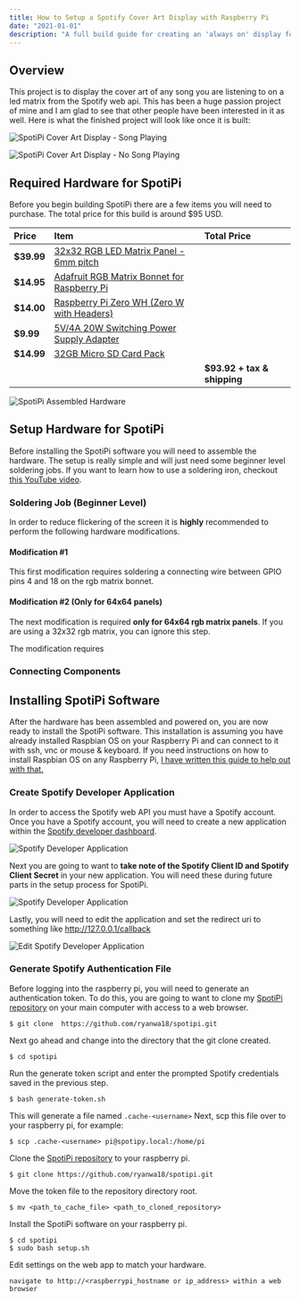 ```yaml
---
title: How to Setup a Spotify Cover Art Display with Raspberry Pi
date: "2021-01-01"
description: "A full build guide for creating an 'always on' display for showing the cover art of any song playing on your Spotify account. This build uses a raspberry pi zero and a led matrix by Adafruit."
---
```

## Overview
This project is to display the cover art of any song you are listening to on a led matrix from the Spotify web api. This has been a huge passion project of mine and I am glad to see that other people have been interested in it as well. Here is what the finished project will look like once it is built:

![SpotiPi Cover Art Display - Song Playing](./final_product.jpg)

![SpotiPi Cover Art Display - No Song Playing](./final_product_2.jpg)

## Required Hardware for SpotiPi
Before you begin building SpotiPi there are a few items you will need to purchase. The total price for this build is around $95 USD.

| Price      | Item                                         | Total Price                                                                                  |
| :--------- | :------------------------------------------- | :------------------------------------------------------------------- |
| **$39.99** | [32x32 RGB LED Matrix Panel - 6mm pitch](https://www.adafruit.com/product/1484)       |                             |
| **$14.95** | [Adafruit RGB Matrix Bonnet for Raspberry Pi](https://www.adafruit.com/product/3211)  |                             |
| **$14.00** | [Raspberry Pi Zero WH (Zero W with Headers)](https://www.adafruit.com/product/3708)   |                             |
| **$9.99**  | [5V/4A 20W Switching Power Supply Adapter](https://www.amazon.com/gp/product/B01N4HYWAM/ref=ppx_yo_dt_b_asin_title_o05_s00?ie=UTF8&psc=1)     |                             |
| **$14.99** | [32GB Micro SD Card Pack](https://www.amazon.com/PNY-Elite-microSDHC-Memory-3-Pack/dp/B07YXJM282/ref=sr_1_18?crid=3GICE52988A25&dchild=1&keywords=micro+sd+card&qid=1609606176&s=electronics&sprefix=micro+%2Celectronics%2C201&sr=1-18)                      |                             |
|            |                                              | **$93.92 + tax & shipping** |

![SpotiPi Assembled Hardware](./spotipi_hardware_assembled.jpg)

## Setup Hardware for SpotiPi
Before installing the SpotiPi software you will need to assemble the hardware. The setup is really simple and will just need some beginner level soldering jobs. If you want to learn how to use a soldering iron, checkout [this YouTube video](https://www.youtube.com/watch?v=oqV2xU1fee8&ab_channel=electronhacks).

### Soldering Job (Beginner Level)
In order to reduce flickering of the screen it is **highly** recommended to perform the following hardware modifications.

#### Modification #1

This first modification requires soldering a connecting wire between GPIO pins 4 and 18 on the rgb matrix bonnet.

#### Modification #2 (Only for 64x64 panels)

The next modification is required **only for 64x64 rgb matrix panels**. If you are using a 32x32 rgb matrix, you can ignore this step.

The modification requires 

### Connecting Components

## Installing SpotiPi Software
After the hardware has been assembled and powered on, you are now ready to install the SpotiPi software. This installation is assuming you have already installed Raspbian OS on your Raspberry Pi and can connect to it with ssh, vnc or mouse & keyboard. If you need instructions on how to install Raspbian OS on any Raspberry Pi, [I have written this guide to help out with that.](https://ryanwardtech.com/guides/how-to-install-raspbian-on-sd-card-mac/)

### Create Spotify Developer Application
In order to access the Spotify web API you must have a Spotify account. Once you have a Spotify account, you will need to create a new application within the [Spotify developer dashboard](https://developer.spotify.com/dashboard/applications).

![Spotify Developer Application](./spotipi_developer_create.png)

Next you are going to want to **take note of the Spotify Client ID and Spotify Client Secret** in your new application. You will need these during future parts in the setup process for SpotiPi.

![Spotify Developer Application](./spotipi_developer_secrets.png)

Lastly, you will need to edit the application and set the redirect uri to something like http://127.0.0.1/callback 

![Edit Spotify Developer Application](./spotipi_developer_edit.png)

### Generate Spotify Authentication File
Before logging into the raspberry pi, you will need to generate an authentication token. To do this, you are going to want to clone my [SpotiPi repository](https://github.com/ryanwa18/spotipi) on your main computer with access to a web browser.
```
$ git clone  https://github.com/ryanwa18/spotipi.git
```
Next go ahead and change into the directory that the git clone created.
```
$ cd spotipi
```
Run the generate token script and enter the prompted Spotify credentials saved in the previous step.
```
$ bash generate-token.sh
```
This will generate a file named `.cache-<username>`
Next, scp this file over to your raspberry pi, for example:
```
$ scp .cache-<username> pi@spotipy.local:/home/pi
```
Clone the [SpotiPi repository](https://github.com/ryanwa18/spotipi) to your raspberry pi.
```
$ git clone https://github.com/ryanwa18/spotipi.git
```
Move the token file to the repository directory root.
```
$ mv <path_to_cache_file> <path_to_cloned_repository>
```
Install the SpotiPi software on your raspberry pi.
```
$ cd spotipi
$ sudo bash setup.sh
```
Edit settings on the web app to match your hardware.
```
navigate to http://<raspberrypi_hostname or ip_address> within a web browser
```
